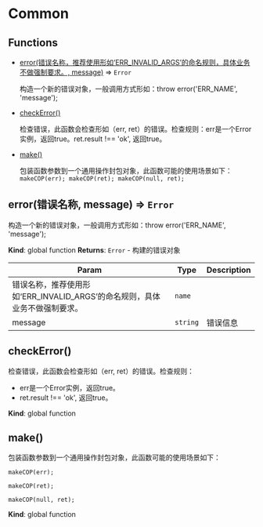 # Common

## Functions

- [error(错误名称，推荐使用形如‘ERR_INVALID_ARGS’的命名规则，具体业务不做强制要求。, message)](#error) ⇒ `Error`

  构造一个新的错误对象，一般调用方式形如：throw error('ERR_NAME', 'message');

- [checkError()](#checkError)

  检查错误，此函数会检查形如（err, ret）的错误。检查规则：err是一个Error实例，返回true。ret.result !== 'ok', 返回true。

- [make()](#make)

  包装函数参数到一个通用操作封包对象，此函数可能的使用场景如下：`makeCOP(err); makeCOP(ret); makeCOP(null, ret); `

<a name="error"></a>

## error(错误名称, message) ⇒ `Error`

构造一个新的错误对象，一般调用方式形如：throw error('ERR_NAME', 'message');

**Kind**: global function   **Returns**: `Error` - 构建的错误对象  

| Param                                                        | Type     | Description |
| ------------------------------------------------------------ | -------- | ----------- |
| 错误名称，推荐使用形如‘ERR_INVALID_ARGS’的命名规则，具体业务不做强制要求。 | `name`   |             |
| message                                                      | `string` | 错误信息    |

<a name="checkError"></a>

## checkError()

检查错误，此函数会检查形如（err, ret）的错误。检查规则：

- err是一个Error实例，返回true。
- ret.result !== 'ok', 返回true。

**Kind**: global function   <a name="make"></a>

## make()

包装函数参数到一个通用操作封包对象，此函数可能的使用场景如下：

```
makeCOP(err);
```

```
makeCOP(ret);
```

```
makeCOP(null, ret);
```

**Kind**: global function   